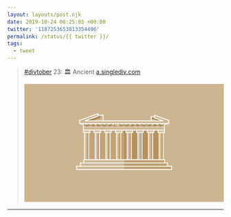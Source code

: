 ```yaml
---
layout: layouts/post.njk
date: 2019-10-24 06:25:03 +00:00
twitter: '1187253653813354496'
permalink: /status/{{ twitter }}/
tags: 
  - tweet
---
```


> [#divtober](https://twitter.com/hashtag/divtober) 23: 🏛 Ancient [a.singlediv.com](https://a.singlediv.com) 
> 
> ![A line drawing of the Parthenon.](/img/1187253653813354496-EHn4540UUAE07q6.png)

---
